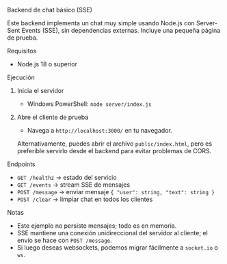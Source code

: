 Backend de chat básico (SSE)

Este backend implementa un chat muy simple usando Node.js con Server-Sent Events (SSE), sin dependencias externas. Incluye una pequeña página de prueba.

Requisitos
- Node.js 18 o superior

Ejecución
1) Inicia el servidor

   - Windows PowerShell:
     `node server/index.js`

2) Abre el cliente de prueba

   - Navega a `http://localhost:3000/` en tu navegador.

   Alternativamente, puedes abrir el archivo `public/index.html`, pero es preferible servirlo desde el backend para evitar problemas de CORS.

Endpoints
- `GET /healthz` → estado del servicio
- `GET /events` → stream SSE de mensajes
- `POST /message` → enviar mensaje `{ "user": string, "text": string }`
 - `POST /clear` → limpiar chat en todos los clientes

Notas
- Este ejemplo no persiste mensajes; todo es en memoria.
- SSE mantiene una conexión unidireccional del servidor al cliente; el envío se hace con `POST /message`.
- Si luego deseas websockets, podemos migrar fácilmente a `socket.io` o `ws`.
